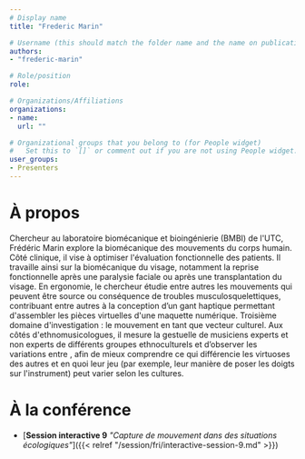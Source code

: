 ```yaml
---
# Display name
title: "Frederic Marin"

# Username (this should match the folder name and the name on publications)
authors:
- "frederic-marin"

# Role/position
role: 

# Organizations/Affiliations
organizations:
- name: 
  url: ""

# Organizational groups that you belong to (for People widget)
#   Set this to `[]` or comment out if you are not using People widget.
user_groups:
- Presenters
---
```


# À propos

Chercheur au laboratoire biomécanique et bioingénierie (BMBI) de l'UTC, Frédéric Marin explore la biomécanique des mouvements du corps humain. Côté clinique, il vise à optimiser l'évaluation fonctionnelle des patients. Il travaille ainsi sur la biomécanique du visage, notamment la reprise fonctionnelle après une paralysie faciale ou après une transplantation du visage. En ergonomie, le chercheur étudie entre autres les mouvements qui peuvent être source ou conséquence de troubles musculosquelettiques, contribuant entre autres à la conception d’un gant haptique permettant d'assembler les pièces virtuelles d'une maquette numérique. Troisième domaine d'investigation : le mouvement en tant que vecteur culturel. Aux côtés d'ethnomusicologues, il mesure la gestuelle de musiciens experts et non experts de différents groupes ethnoculturels et d’observer les variations entre , afin de mieux comprendre ce qui différencie les virtuoses des autres et en quoi leur jeu (par exemple, leur manière de poser les doigts sur l'instrument) peut varier selon les cultures.

# À la conférence

- [**Session interactive 9** *"Capture de mouvement dans des situations écologiques"*]({{< relref "/session/fri/interactive-session-9.md" >}})